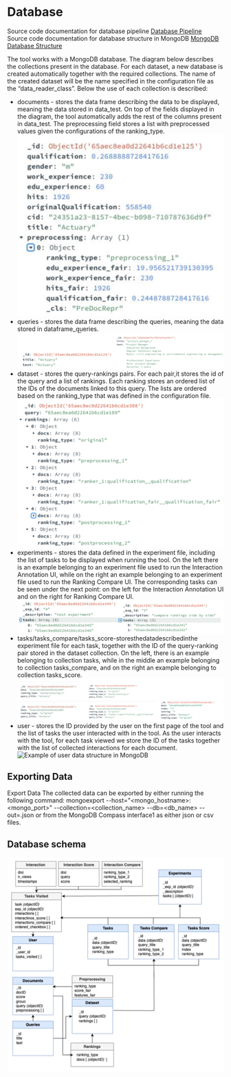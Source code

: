 # Database

Source code documentation for database pipeline [Database Pipeline](Database_Pipeline.md)<br>
Source code documentation for database structure in MongoDB [MongoDB Database Structure](Database_Structure.md)<br>

The tool works with a MongoDB database. The diagram below describes the collections present in the database. For each dataset, a new database is created automatically together with the required collections. The name of the created dataset will be the name specified in the configuration file as the “data_reader_class”. Below the use of each collection is described:
- documents - stores the data frame describing the data to be displayed, meaning the data stored in data_test. On top of the fields displayed in the
diagram, the tool automatically adds the rest of the columns present in data_test. The preprocessing field stores a list with preprocessed values given the configurations of the ranking_type.
![Example of documents data structure in MongoDB](images/Datastructure_mongodb.png)
- queries - stores the data frame describing the queries, meaning the data stored in dataframe_queries.
![Example of queries data structure in MongoDB](images/Datastructure_query_mongodb.png)
- dataset - stores the query-rankings pairs. For each pair,it stores the id of the query and a list of rankings. Each ranking stores an ordered list of the IDs of the documents linked to this query. The lists are ordered based on the ranking_type that was defined in the configuration file.
![Example of dataset data structure in MongoDB](images/Datastructure_dataset_mongodb.png)
- experiments - stores the data defined in the experiment file, including the list of tasks to be displayed when running the tool. On the left there is an example belonging to an experiment file used to run the Interaction Annotation UI, while on the right an example belonging to an experiment file used to run the Ranking Compare UI. The corresponding tasks can be seen under the next point: on the left for the Interaction Annotation UI and on the right for Ranking Compare UI.
![Example of experiments data structure in MongoDB](images/Datastructure_experiments_mongodb.png)
- tasks/tasks_compare/tasks_score-storesthedatadescribedinthe experiment file for each task, together with the ID of the query-ranking pair stored in the dataset collection. On the left, there is an example belonging to collection tasks, while in the middle an example belonging to collection tasks_compare, and on the right an example belonging to collection tasks_score.
![Example of tasks data structure in MongoDB](images/Datastructure_tasks_mongodb.png)
- user - stores the ID provided by the user on the first page of the tool and the list of tasks the user interacted with in the tool. As the user interacts with the tool, for each task viewed we store the ID of the tasks together with the list of collected interactions for each document.
![Example of user data structure in MongoDB](images/Datastructure_user_mongodb.png)

## Exporting Data

Export Data
The collected data can be exported by either running the following command:
mongoexport --host="<mongo\_hostname>:<mongo\_port>" --collection=<collection\_name> --db=<db\_name> --out=<output>.json or from the MongoDB Compass interface1 as either json or csv files.

## Database schema

![Database schema of AnnoRank](images/Database_schema.png)

